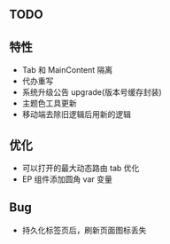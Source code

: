 ## TODO

## 特性

- Tab 和 MainContent 隔离
- 代办重写
- 系统升级公告 upgrade(版本号缓存封装)
- 主题色工具更新
- 移动端去除旧逻辑后用新的逻辑

## 优化

- 可以打开的最大动态路由 tab 优化
- EP 组件添加圆角 var 变量

## Bug

- 持久化标签页后，刷新页面图标丢失
